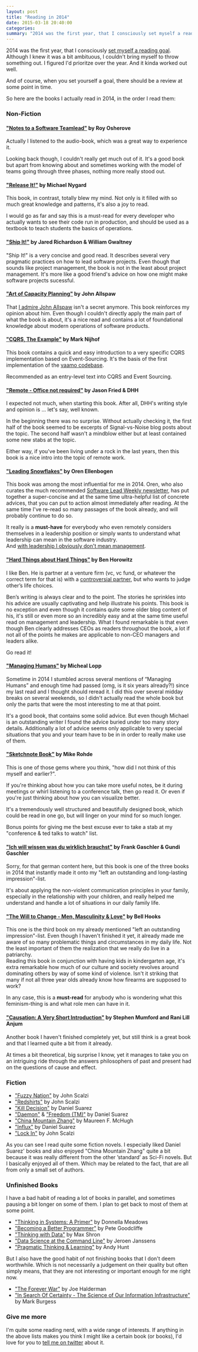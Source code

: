 ```yaml
---
layout: post
title: "Reading in 2014"
date: 2015-03-18 20:40:00
categories:
summary: "2014 was the first year, that I consciously set myself a reading goal. And of course, when you set yourself a goal, there should be a review at some point in time."
---
```

2014 was the first year, that I consciously [set myself a reading
goal][reading-list-2014]. Although I knew it was a bit ambituous, I couldn't
bring myself to throw something out. I figured I'd prioritze over the year. And it kinda worked out well. 

And of course, when you set yourself a goal, there should be a review at some
point in time.

So here are the books I actually read in 2014, in the order I read them:


### Non-Fiction

#### ["Notes to a Software Teamlead"][notes-teamlead] by Roy Osherove  

Actually I listened to the audio-book, which was a great way to experience it.

Looking back though, I couldn't really get much out of it. It's a good book
but apart from knowing about and sometimes working with the model of teams
going through three phases, nothing more really stood out.


#### ["Release It!"][release-it] by Michael Nygard

This book, in contrast, totally blew my mind. Not only is it filled with so much
great knowledge and patterns, it's also a joy to read. 

I would go as far and say this is a must-read for every developer who actually
wants to see their code run in production, and should be used as a textbook to
teach students the basics of operations.


#### ["Ship It!"][ship-it] by Jared Richardson & William Gwaltney

"Ship It!" is a very concise and good read. It describes several very pragmatic
practices on how to lead software projects. Even though that sounds
like project management, the book is not in the least about project management.
It's more like a good friend's advice on how one might make software projects
sucessful.


#### ["Art of Capacity Planning"][capacity-planning] by John Allspaw

That [I admire John
Allspaw](https://twitter.com/benjamin/status/535098845374713856) isn't a secret
anymore. This book reinforces my opinion about him. Even though I couldn't
directly apply the main part of what the book is about, it's a nice read and
contains a lot of foundational knowledge about modern operations of software
products.


#### ["CQRS, The Example"][cqrs-example] by Mark Nijhof

This book contains a quick and easy introduction to a very specific CQRS
implementation based on Event-Sourcing. It's the basis of the first
implementation of the [vaamo
codebase](http://codecraft.vaamo.de/2014/09/12/our-technology-stack.html).

Recommended as an entry-level text into CQRS and Event Sourcing. 


#### ["Remote - Office not required"][remote] by Jason Fried & DHH

I expected not much, when starting this book. After all, DHH's writing style and
opinion is ... let's say, well known.

In the beginning there was no surprise. Without actually checking it, the first
half of the book seemed to be excerpts of Signal-vs-Noise blog posts about the
topic. The second half wasn't a mindblow either but at least contained some new
stabs at the topic.

Either way, if you've been living under a rock in the last years, then this book
is a nice intro into the topic of remote work.


#### ["Leading Snowflakes"][leading-snowflakes] by Oren Ellenbogen

This book was among the most influential for me in 2014. Oren, who also curates
the much recommended [Software Lead Weekly
newsletter](http://softwareleadweekly.com/), has put together a super-concise
and at the same time ultra-helpful list of concrete advices, that
you can put to action almost immediately after reading. At the same time I've
re-read so many passages of the book already, and will probably continue to do
so.

It really is a **must-have** for everybody who even remotely considers themselves in a
leadership position or simply wants to understand what leadership can mean in
the software industry.  
And [with leadership I obviously don't mean management](http://benjm.in/lshacks).


#### ["Hard Things about Hard Things"][hard-things] by Ben Horowitz

I like Ben. He is partner at a venture firm (vc, vc fund, or whatever the
correct term for that is) with a [controversial
partner](http://nymag.com/daily/intelligencer/2014/10/marc-andreessen-in-conversation.html),
but who wants to judge other’s life choices.

Ben’s writing is always clear and to the point. The stories he sprinkles into
his advice are usually captivating and help illustrate his points. This book is
no exception and even though it contains quite some older blog content of his,
it's still or even more so an incredibly easy and at the same time useful read
on management and leadership.  What I found remarkable is that even though Ben
clearly addresses CEOs as readers throughout the book, a lot if not all of the
points he makes are applicable to non-CEO managers and leaders alike. 

Go read it!


#### ["Managing Humans"][managing-humans] by Micheal Lopp

Sometime in 2014 I stumbled across several mentions of “Managing Humans” and
enough time had passed (omg, is it six years already?!) since my last read and I
thought should reread it. I did this over several midday breaks on several
weekends, so I didn't actually read the whole book but only the parts that were
the most interesting to me at that point. 

It's a good book, that contains some solid advice. But even though Michael is an
outstanding writer I found the advice buried under too many story details.
Additionally a lot of advice seems only applicable to very special situations
that you and your team have to be in in order to really make use of them. 


#### ["Sketchnote Book"][sketchnote] by Mike Rohde

This is one of those gems where you think, "how did I not think of this myself
and earlier?".

If you're thinking about how you can take more useful notes, be it during
meetings or whirl listening to a conference talk, then go read it. Or even if
you're just thinking about how you can visualize better. 

It's a tremendously well structured and beautifully designed book, which could
be read in one go, but will linger on your mind for so much longer. 

Bonus points for giving me the best excuse ever to take a stab at my "conference
& ted talks to watch" list. 


#### ["Ich will wissen was du wirklich brauchst"][ich-will-wissen] by Frank Gaschler & Gundi Gaschler 

Sorry, for that german content here, but this book is one of the three books in
2014 that instantly made it onto my "left an outstanding and long-lasting
impression"-list.

It's about applying the non-violent communication principles in your family,
especially in the relationship with your children, and really helped me
understand and handle a lot of situations in our daily family life. 


#### ["The Will to Change - Men, Masculinity & Love"][will-to-change] by Bell Hooks

This one is the third book on my already mentioned "left an outstanding
impression"-list. Even though I haven't finished it yet, it already made me
aware of so many problematic things and circumstances in my daily life. Not the
least important of them the realization that we really do live in a patriarchy.  
Reading this book in conjunction with having kids in kindergarten age, it's
extra remarkable how much of our culture and society revolves around dominating
others by way of some kind of violence. Isn't it striking that many if not all
three year olds already know how firearms are supposed to work?

In any case, this is a **must-read** for anybody who is wondering what this
feminism-thing is and what role men can have in it. 


#### ["Causation: A Very Short Introduction"][causation] by Stephen Mumford and Rani Lill Anjum

Another book I haven't finished completely yet, but still think is a great book
and that I learned quite a bit from it already. 

At times a bit theoretical, big surprise I know, yet it manages to take you on
an intriguing ride through the answers philosophers of past and present had on
the questions of cause and effect. 


### Fiction

* ["Fuzzy Nation"][fuzzy-nation] by John Scalzi
* ["Redshirts"][redshirts] by John Scalzi
* ["Kill Decision"][kill-decision] by Daniel Suarez
* ["Daemon"][daemon] & ["Freedom (TM)"][freedom-tm] by Daniel Suarez
* ["China Mountain Zhang"][china-mountain] by Maureen F. McHugh
* ["Influx"][influx] by Daniel Suarez
* ["Lock In"][lock-in] by John Scalzi

As you can see I read quite some fiction novels. I especially liked Daniel
Suarez' books and also enjoyed "China Mountain Zhang" quite a bit because it was
really different from the other ’standard’ as Sci-Fi novels. But I basically
enjoyed all of them. Which may be related to the fact, that are all from only a
small set of authors.


### Unfinished Books

I have a bad habit of reading a lot of books in parallel, and sometimes pausing
a bit longer on some of them. I plan to get back to most of them at some point. 

* ["Thinking in Systems: A Primer"][thinking-systems] by Donnella Meadows
* ["Becoming a Better Programmer"][becoming-better] by Pete Goodcliffe
* ["Thinking with Data"][thinking-data] by Max Shron
* ["Data Science at the Command Line"][data-science-cli] by Jeroen Janssens
* ["Pragmatic Thinking & Learning"][pragmatic-thinking] by Andy Hunt

But I also have the good habit of not finishing books that I don't deem
worthwhile. Which is not necessarily a judgement on their quality but often
simply means, that they are not interesting or important enough for me right
now.

* ["The Forever War"][forever-war] by Joe Halderman
* ["In Search Of Certainty - The Science of Our Information Infrastructure"][search-certainty] by Mark Burgess


### Give me more

I'm quite some reading nerd, with a wide range of interests. If anything in the
above lists makes you think I might like a certain book (or books), I'd love for
you to [tell me on twitter](https://twitter.com/benjamin) about it. 

[reading-list-2014]: /2014/01/04/reading-list-for-2014/
[fuzzy-nation]: http://en.wikipedia.org/wiki/Fuzzy_Nation
[redshirts]: http://en.wikipedia.org/wiki/Redshirts_(novel)
[kill-decision]: http://www.goodreads.com/book/show/15808659-kill-decision
[daemon]: http://www.goodreads.com/book/show/6665847-daemon
[freedom-tm]: http://www.goodreads.com/book/show/8488830-freedom
[china-mountain]: http://www.goodreads.com/book/show/836964.China_Mountain_Zhang
[influx]: http://www.goodreads.com/book/show/22668803-influx
[lock-in]: http://www.goodreads.com/book/show/21418013-lock-in
[thinking-systems]: http://www.goodreads.com/book/show/3828902-thinking-in-systems
[becoming-better]: http://www.goodreads.com/book/show/22512921-becoming-a-better-programmer
[thinking-data]: http://www.goodreads.com/book/show/20344187-thinking-with-data
[data-science-cli]: http://datascienceatthecommandline.com/
[pragmatic-thinking]: http://www.goodreads.com/book/show/3063393-pragmatic-thinking-and-learning
[forever-war]: http://www.goodreads.com/book/show/12008949-the-forever-war
[search-certainty]: http://markburgess.org/certainty.html
[notes-teamlead]: https://leanpub.com/teamleader
[release-it]: https://pragprog.com/book/mnee/release-it
[ship-it]: https://pragprog.com/book/prj/ship-it
[capacity-planning]: http://www.goodreads.com/book/show/4843318-the-art-of-capacity-planning
[cqrs-example]: https://leanpub.com/cqrs
[remote]: http://37signals.com/remote/
[leading-snowflakes]: http://leadingsnowflakes.com/
[hard-things]: http://www.goodreads.com/book/show/18176747-the-hard-thing-about-hard-things
[managing-humans]: http://randsinrepose.com/archives/managing-humans-2nd-edition/
[sketchnote]: http://rohdesign.com/handbook
[ich-will-wissen]: http://www.randomhouse.de/Paperback/Ich-will-verstehen-was-du-wirklich-brauchst/Frank-Gaschler/e249849.rhd
[will-to-change]: http://www.goodreads.com/book/show/17601.The_Will_to_Change
[causation]: http://www.veryshortintroductions.com/view/10.1093/actrade/9780199684434.001.0001/actrade-9780199684434
